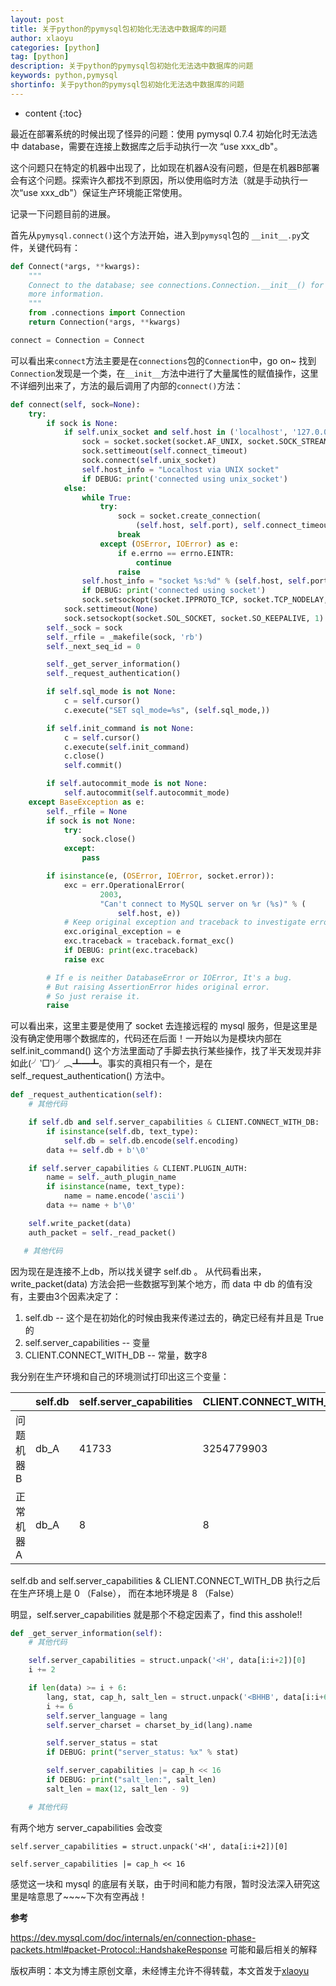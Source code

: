 ```yaml
---
layout: post
title: 关于python的pymysql包初始化无法选中数据库的问题
author: xlaoyu
categories: [python]
tag: [python]
description: 关于python的pymysql包初始化无法选中数据库的问题
keywords: python,pymysql
shortinfo: 关于python的pymysql包初始化无法选中数据库的问题
---
```


* content
{:toc}

最近在部署系统的时候出现了怪异的问题：使用 pymysql 0.7.4 初始化时无法选中 database，需要在连接上数据库之后手动执行一次 “use xxx_db"。

这个问题只在特定的机器中出现了，比如现在机器A没有问题，但是在机器B部署会有这个问题。探索许久都找不到原因，所以使用临时方法（就是手动执行一次“use xxx_db"）保证生产环境能正常使用。



记录一下问题目前的进展。

首先从`pymysql.connect()`这个方法开始，进入到`pymysql`包的 `__init__.py`文件，关键代码有：

``` python
def Connect(*args, **kwargs):
    """
    Connect to the database; see connections.Connection.__init__() for
    more information.
    """
    from .connections import Connection
    return Connection(*args, **kwargs)

connect = Connection = Connect
```

可以看出来`connect`方法主要是在`connections`包的`Connection`中，go on~  找到`Connection`发现是一个类，在`__init__`方法中进行了大量属性的赋值操作，这里不详细列出来了，方法的最后调用了内部的`connect()`方法：

``` python
def connect(self, sock=None):
    try:
        if sock is None:
            if self.unix_socket and self.host in ('localhost', '127.0.0.1'):
                sock = socket.socket(socket.AF_UNIX, socket.SOCK_STREAM)
                sock.settimeout(self.connect_timeout)
                sock.connect(self.unix_socket)
                self.host_info = "Localhost via UNIX socket"
                if DEBUG: print('connected using unix_socket')
            else:
                while True:
                    try:
                        sock = socket.create_connection(
                            (self.host, self.port), self.connect_timeout)
                        break
                    except (OSError, IOError) as e:
                        if e.errno == errno.EINTR:
                            continue
                        raise
                self.host_info = "socket %s:%d" % (self.host, self.port)
                if DEBUG: print('connected using socket')
                sock.setsockopt(socket.IPPROTO_TCP, socket.TCP_NODELAY, 1)
            sock.settimeout(None)
            sock.setsockopt(socket.SOL_SOCKET, socket.SO_KEEPALIVE, 1)
        self._sock = sock
        self._rfile = _makefile(sock, 'rb')
        self._next_seq_id = 0

        self._get_server_information()
        self._request_authentication()

        if self.sql_mode is not None:
            c = self.cursor()
            c.execute("SET sql_mode=%s", (self.sql_mode,))

        if self.init_command is not None:
            c = self.cursor()
            c.execute(self.init_command)
            c.close()
            self.commit()

        if self.autocommit_mode is not None:
            self.autocommit(self.autocommit_mode)
    except BaseException as e:
        self._rfile = None
        if sock is not None:
            try:
                sock.close()
            except:
                pass

        if isinstance(e, (OSError, IOError, socket.error)):
            exc = err.OperationalError(
                    2003,
                    "Can't connect to MySQL server on %r (%s)" % (
                        self.host, e))
            # Keep original exception and traceback to investigate error.
            exc.original_exception = e
            exc.traceback = traceback.format_exc()
            if DEBUG: print(exc.traceback)
            raise exc

        # If e is neither DatabaseError or IOError, It's a bug.
        # But raising AssertionError hides original error.
        # So just reraise it.
        raise
```

可以看出来，这里主要是使用了 socket 去连接远程的 mysql 服务，但是这里是没有确定使用哪个数据库的，代码还在后面！一开始以为是模块内部在
self.init_command() 这个方法里面动了手脚去执行某些操作，找了半天发现并非如此(╯‵□′)╯︵┻━┻。事实的真相只有一个，是在
self._request_authentication() 方法中。

``` python
def _request_authentication(self):
    # 其他代码

    if self.db and self.server_capabilities & CLIENT.CONNECT_WITH_DB:
        if isinstance(self.db, text_type):
            self.db = self.db.encode(self.encoding)
        data += self.db + b'\0'

    if self.server_capabilities & CLIENT.PLUGIN_AUTH:
        name = self._auth_plugin_name
        if isinstance(name, text_type):
            name = name.encode('ascii')
        data += name + b'\0'

    self.write_packet(data)
    auth_packet = self._read_packet()

   # 其他代码
```

因为现在是连接不上db，所以找关键字 self.db 。 从代码看出来，write_packet(data) 方法会把一些数据写到某个地方，而 data 中 db 的值有没有，主要由3个因素决定了：

1. self.db -- 这个是在初始化的时候由我来传递过去的，确定已经有并且是 True 的
2. self.server_capabilities -- 变量
3. CLIENT.CONNECT_WITH_DB -- 常量，数字8

我分别在生产环境和自己的环境测试打印出这三个变量：

|      | self.db | self.server_capabilities  | CLIENT.CONNECT_WITH_DB  |
|------|---|---|---|
| 问题机器B |  db_A |  41733      | 3254779903  |
| 正常机器A |  db_A  |  8 | 8  |

self.db and self.server_capabilities & CLIENT.CONNECT_WITH_DB 执行之后在生产环境上是 0 （False），  而在本地环境是 8 （False）

明显，self.server_capabilities 就是那个不稳定因素了，find this asshole!!

``` python
def _get_server_information(self):
    # 其他代码

    self.server_capabilities = struct.unpack('<H', data[i:i+2])[0]
    i += 2

    if len(data) >= i + 6:
        lang, stat, cap_h, salt_len = struct.unpack('<BHHB', data[i:i+6])
        i += 6
        self.server_language = lang
        self.server_charset = charset_by_id(lang).name

        self.server_status = stat
        if DEBUG: print("server_status: %x" % stat)

        self.server_capabilities |= cap_h << 16
        if DEBUG: print("salt_len:", salt_len)
        salt_len = max(12, salt_len - 9)

    # 其他代码
```

有两个地方 server_capabilities 会改变

`self.server_capabilities = struct.unpack('<H', data[i:i+2])[0]`

`self.server_capabilities |= cap_h << 16`

感觉这一块和 mysql 的底层有关联，由于时间和能力有限，暂时没法深入研究这里是啥意思了~~~~下次有空再战！



**参考**

<a href="https://dev.mysql.com/doc/internals/en/connection-phase-packets.html#packet-Protocol::HandshakeResponse">https://dev.mysql.com/doc/internals/en/connection-phase-packets.html#packet-Protocol::HandshakeResponse</a> 可能和最后相关的解释

版权声明：本文为博主原创文章，未经博主允许不得转载，本文首发于[xlaoyu](www.xlaoyu.info)